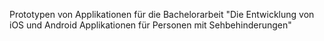 Prototypen von Applikationen für die Bachelorarbeit "Die Entwicklung von iOS und Android Applikationen für Personen mit Sehbehinderungen"